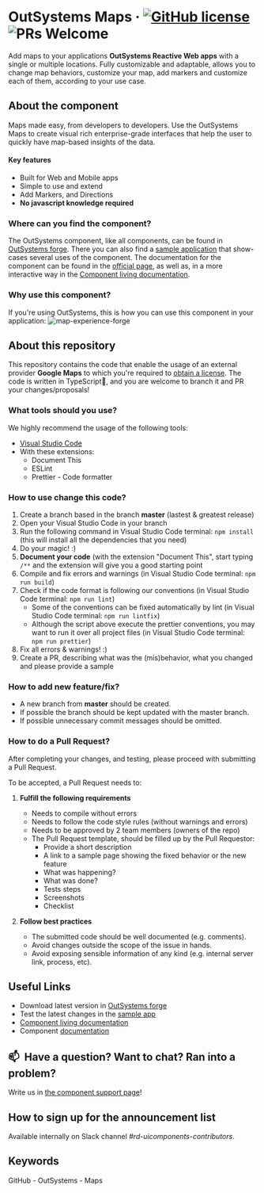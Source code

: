 # OutSystems Maps · [![GitHub license](https://img.shields.io/badge/License-BSD%203--Clause-blue.svg)](https://github.com/OutSystems/outsystems-maps/blob/master/LICENSE) ![PRs Welcome](https://img.shields.io/badge/PRs-welcome-brightgreen.svg) 

Add maps to your applications **OutSystems Reactive Web apps** with a single or multiple locations. Fully customizable and adaptable, allows you to change map behaviors, customize your map, add markers and customize each of them, according to your use case.

## About the component
Maps made easy, from developers to developers.
Use the OutSystems Maps to create visual rich enterprise-grade interfaces that help the user to quickly have map-based insights of the data.

#### Key features 
* Built for Web and Mobile apps
* Simple to use and extend
* Add Markers, and Directions
* **No javascript knowledge required**

### Where can you find the component?
The OutSystems component, like all components, can be found in [OutSystems forge](https://www.outsystems.com/forge/component-overview/9909/outsystems-maps). There you can also find a [sample application](https://www.outsystems.com/forge/component-overview/10984/outsystems-maps-sample) that show-cases several uses of the component.
The documentation for the component can be found in the [official page](https://success.outsystems.com/Documentation/11/Developing_an_Application/Design_UI/Patterns/Using_Mobile_and_Reactive_Patterns/Map), as well as, in a more interactive way in the [Component living documentation](https://outsystemsui.outsystems.com/OutSystemsMapsSample/).

### Why use this component?
If you're using OutSystems, this is how you can use this component in your application: 
![map-experience-forge](https://user-images.githubusercontent.com/10534623/141264477-8eca6b22-e0ad-480d-9747-b0b866af73dd.gif)


## About this repository
This repository contains the code that enable the usage of an external provider **Google Maps** to which you're required to [obtain a license](https://developers.google.com/maps/documentation/javascript/get-api-key).
The code is written in TypeScript🖤, and you are welcome to branch it and PR your changes/proposals!

### What tools should you use?
We highly recommend the usage of the following tools:
* [Visual Studio Code](https://code.visualstudio.com/)
* With these extensions:
  * Document This
  * ESLint
  * Prettier - Code formatter

### How to use change this code?
1. Create a branch based in the branch **master** (lastest & greatest release)
2. Open your Visual Studio Code in your branch
3. Run the following command in Visual Studio Code terminal: `npm install` (this will install all the dependencies that you need)
4. Do your magic! :)
5. **Document your code** (with the extension "Document This", start typing `/**` and the extension will give you a good starting point
6. Compile and fix errors and warnings (in Visual Studio Code terminal: `npm run build`)
7. Check if the code format is following our conventions (in Visual Studio Code terminal: `npm run lint`)
   - Some of the conventions can be fixed automatically by lint (in Visual Studio Code terminal: `npm run lintfix`)
   - Although the script above execute the prettier conventions, you may want to run it over all project files (in Visual Studio Code terminal: `npm run prettier`)
8. Fix all errors & warnings! :)
9. Create a PR, describing what was the (mis)behavior, what you changed and please provide a sample 

### How to add new feature/fix?
  * A new branch from **master** should be created.
  * If possible the branch should be kept updated with the master branch.
  * If possible unnecessary commit messages should be omitted.

### How to do a Pull Request?
After completing your changes, and testing, please proceed with submitting a Pull Request.

To be accepted, a Pull Request needs to:

1. **Fulfill the following requirements**
    * Needs to compile without errors
    * Needs to follow the code style rules (without warnings and errors)
    * Needs to be approved by 2 team members (owners of the repo)
    * The Pull Request template, should be filled up by the Pull Requestor:
      * Provide a short description
      * A link to a sample page showing the fixed behavior or the new feature
      * What was happening?
      * What was done?
      * Tests steps
      * Screenshots
      * Checklist

2. **Follow best practices**
    * The submitted code should be well documented (e.g. comments).
    * Avoid changes outside the scope of the issue in hands.
    * Avoid exposing sensible information of any kind (e.g. internal server link, process, etc).

## Useful Links
* Download latest version in [OutSystems forge](https://www.outsystems.com/forge/component-versions/9909)
* Test the latest changes in the [sample app](https://www.outsystems.com/forge/component-overview/10984/outsystems-maps-sample)
* [Component living documentation](https://outsystemsui.outsystems.com/OutSystemsMapsSample/)
* Component [documentation](https://success.outsystems.com/Documentation/11/Developing_an_Application/Design_UI/Patterns/Using_Mobile_and_Reactive_Patterns/Map)


## 📫&nbsp; Have a question? Want to chat? Ran into a problem?
Write us in [the component support page](https://www.outsystems.com/forge/component-discussions/9909/OutSystems+Maps)!

## How to sign up for the announcement list

Available internally on Slack channel _#rd-uicomponents-contributors_.

## Keywords

GitHub - OutSystems - Maps